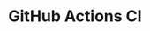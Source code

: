 # GitHub Actions CI

















































































































































































































































































































































































































































































































































































































































































































































































































































































































































































































































































































































































































































































































































